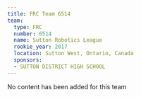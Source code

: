 ```yaml
---
title: FRC Team 6514
team:
  type: FRC
  number: 6514
  name: Sutton Robotics League
  rookie_year: 2017
  location: Sutton West, Ontario, Canada
  sponsors:
  - SUTTON DISTRICT HIGH SCHOOL
---
```


No content has been added for this team